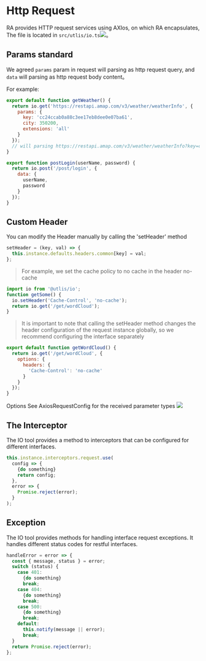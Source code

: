 # Http Request

RA provides HTTP request services using AXIos, on which RA encapsulates, The file is located in `src/utlis/io.ts`[![](/media/link.svg)](https://github.com/EzioReturner/RATurbo-react-admin/blob/master/src/utils/io.ts)。

## Params standard
We agreed `params` param in request will parsing as http request query, and `data` will parsing as http request body content。

For example:
```javascript
export default function getWeather() {
  return io.get('https://restapi.amap.com/v3/weather/weatherInfo', {
    params: {
      key: 'cc24ccab0a88c3ee17eb8dee0e07ba61',
      city: 350200,
      extensions: 'all'
    }
  });
  // will parsing https://restapi.amap.com/v3/weather/weatherInfo?key=cc24ccab0a88c3ee17eb8dee0e07ba61&city=350200&extensions=all
}

export function postLogin(userName, password) {
  return io.post('/post/login', {
    data: {
      userName,
      password
    }
  });
}
```

## Custom Header 
You can modify the Header manually by calling the 'setHeader' method
```javascript
setHeader = (key, val) => {
  this.instance.defaults.headers.common[key] = val;
};
```
> For example, we set the cache policy to no cache in the header no-cache

```javascript
import io from '@utlis/io';
function getSome() {
  io.setHeader('Cache-Control', 'no-cache');
  return io.get('/get/wordCloud');
}
```

> It is important to note that calling the setHeader method changes the header configuration of the request instance globally, so we recommend configuring the interface separately

```javascript
export default function getWordCloud() {
  return io.get('/get/wordCloud', {
    options: {
      headers: {
        'Cache-Control': 'no-cache'
      }
    }
  });
}
```

Options See AxiosRequestConfig for the received parameter types [![](/media/link.svg)](https://github.com/axios/axios/blob/master/index.d.ts)

## The Interceptor

The IO tool provides a method to interceptors that can be configured for different interfaces.

```javascript
this.instance.interceptors.request.use(
  config => {
    {do something}
    return config;
  },
  error => {
    Promise.reject(error);
  }
);
```

## Exception

The IO tool provides methods for handling interface request exceptions. It handles different status codes for restful interfaces.

```javascript
handleError = error => {
  const { message, status } = error;
  switch (status) {
    case 401:
      {do something}
      break;
    case 404:
      {do something}
      break;
    case 500:
      {do something}
      break;
    default:
      this.notify(message || error);
      break;
  }
  return Promise.reject(error);
};
```